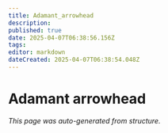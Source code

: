 ```yaml
---
title: Adamant_arrowhead
description: 
published: true
date: 2025-04-07T06:38:56.156Z
tags: 
editor: markdown
dateCreated: 2025-04-07T06:38:54.048Z
---
```


# Adamant arrowhead

*This page was auto-generated from structure.*